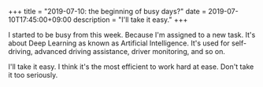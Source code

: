 +++
title =  "2019-07-10: the beginning of busy days?"
date = 2019-07-10T17:45:00+09:00
description = "I'll take it easy."
+++

I started to be busy from this week.
Because I'm assigned to a new task.
It's about Deep Learning as known as Artificial Intelligence.
It's used for self-driving, advanced driving assistance, driver monitoring, and so on.

I'll take it easy.
I think it's the most efficient to work hard at ease.
Don't take it too seriously.
